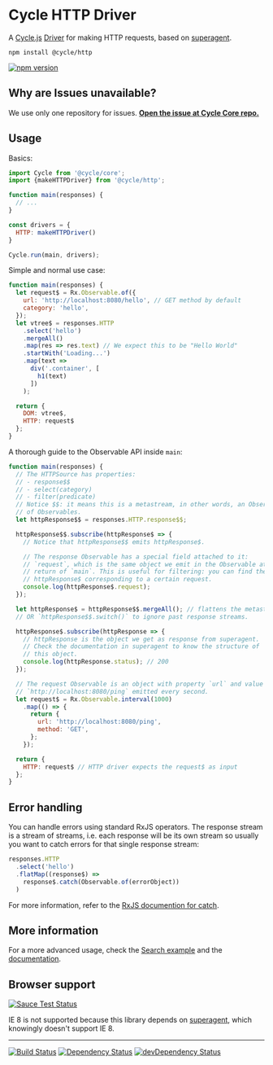 # Cycle HTTP Driver

A [Cycle.js](http://cycle.js.org) [Driver](http://cycle.js.org/drivers.html) for making HTTP requests, based on [superagent](https://github.com/visionmedia/superagent).

```
npm install @cycle/http
```

[![npm version](https://badge.fury.io/js/%40cycle%2Fhttp.svg)](http://badge.fury.io/js/%40cycle%2Fhttp)

## Why are Issues unavailable?

We use only one repository for issues. [**Open the issue at Cycle Core repo.**](https://github.com/cyclejs/core/issues)

## Usage

Basics:

```js
import Cycle from '@cycle/core';
import {makeHTTPDriver} from '@cycle/http';

function main(responses) {
  // ...
}

const drivers = {
  HTTP: makeHTTPDriver()
}

Cycle.run(main, drivers);
```

Simple and normal use case:

```js
function main(responses) {
  let request$ = Rx.Observable.of({
    url: 'http://localhost:8080/hello', // GET method by default
    category: 'hello',
  });
  let vtree$ = responses.HTTP
    .select('hello')
    .mergeAll()
    .map(res => res.text) // We expect this to be "Hello World"
    .startWith('Loading...')
    .map(text =>
      div('.container', [
        h1(text)
      ])
    );

  return {
    DOM: vtree$,
    HTTP: request$
  };
}
```

A thorough guide to the Observable API inside `main`:

```js
function main(responses) {
  // The HTTPSource has properties:
  // - response$$
  // - select(category)
  // - filter(predicate)
  // Notice $$: it means this is a metastream, in other words, an Observable
  // of Observables.
  let httpResponse$$ = responses.HTTP.response$$;

  httpResponse$$.subscribe(httpResponse$ => {
    // Notice that httpResponse$$ emits httpResponse$.

    // The response Observable has a special field attached to it:
    // `request`, which is the same object we emit in the Observable at the
    // return of `main`. This is useful for filtering: you can find the
    // httpResponse$ corresponding to a certain request.
    console.log(httpResponse$.request);
  });

  let httpResponse$ = httpResponse$$.mergeAll(); // flattens the metastream
  // OR `httpResponse$$.switch()` to ignore past response streams.

  httpResponse$.subscribe(httpResponse => {
    // httpResponse is the object we get as response from superagent.
    // Check the documentation in superagent to know the structure of
    // this object.
    console.log(httpResponse.status); // 200
  });

  // The request Observable is an object with property `url` and value
  // `http://localhost:8080/ping` emitted every second.
  let request$ = Rx.Observable.interval(1000)
    .map(() => {
      return {
        url: 'http://localhost:8080/ping',
        method: 'GET',
      };
    });

  return {
    HTTP: request$ // HTTP driver expects the request$ as input
  };
}
```

## Error handling

You can handle errors using standard RxJS operators. The response stream is a stream of streams, i.e. each response will be its own stream so usually you want to catch errors for that single response stream:

```js
responses.HTTP
  .select('hello')
  .flatMap((response$) =>
    response$.catch(Observable.of(errorObject))
  )
```
For more information, refer to the [RxJS documention for catch](https://github.com/Reactive-Extensions/RxJS/blob/master/doc/api/core/operators/catch.md).

## More information

For a more advanced usage, check the [Search example](https://github.com/cyclejs/examples/tree/master/http-search-github) and the [documentation](https://github.com/cyclejs/http/blob/master/docs/api.md).

## Browser support

[![Sauce Test Status](https://saucelabs.com/browser-matrix/cyclejs-http.svg)](https://saucelabs.com/u/cyclejs-http)

IE 8 is not supported because this library depends on [superagent](https://github.com/visionmedia/superagent), which knowingly doesn't support IE 8.

- - -

[![Build Status](https://travis-ci.org/cyclejs/http.svg?branch=master)](https://travis-ci.org/cyclejs/http)
[![Dependency Status](https://david-dm.org/cyclejs/http.svg)](https://david-dm.org/cyclejs/http)
[![devDependency Status](https://david-dm.org/cyclejs/http/dev-status.svg)](https://david-dm.org/cyclejs/http#info=devDependencies)

